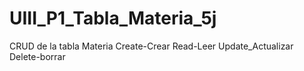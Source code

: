 # UIII_P1_Tabla_Materia_5j
CRUD de la tabla Materia Create-Crear Read-Leer Update_Actualizar Delete-borrar
